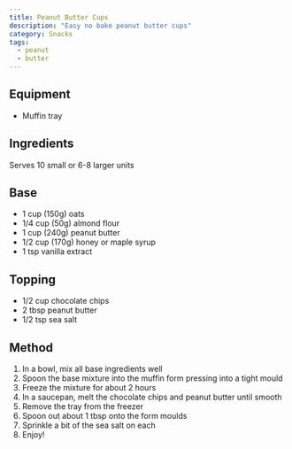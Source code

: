 ```yaml
---
title: Peanut Butter Cups
description: "Easy no bake peanut butter cups"
category: Snacks
tags:
  - peanut
  - butter
---
```


## Equipment

- Muffin tray

## Ingredients

Serves 10 small or 6-8 larger units

## Base

- 1 cup (150g) oats
- 1/4 cup (50g) almond flour
- 1 cup (240g) peanut butter
- 1/2 cup (170g) honey or maple syrup
- 1 tsp vanilla extract

## Topping

- 1/2 cup chocolate chips
- 2 tbsp peanut butter
- 1/2 tsp sea salt

## Method

1. In a bowl, mix all base ingredients well
2. Spoon the base mixture into the muffin form pressing into a tight mould
3. Freeze the mixture for about 2 hours
4. In a saucepan, melt the chocolate chips and peanut butter until smooth
5. Remove the tray from the freezer
6. Spoon out about 1 tbsp onto the form moulds
7. Sprinkle a bit of the sea salt on each
8. Enjoy!
